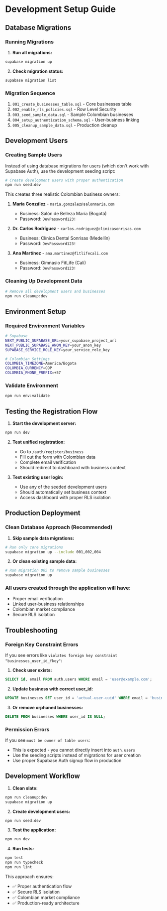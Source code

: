 # Development Setup Guide

## Database Migrations

### Running Migrations

1. **Run all migrations:**
```bash
supabase migration up
```

2. **Check migration status:**
```bash
supabase migration list
```

### Migration Sequence

1. `001_create_businesses_table.sql` - Core businesses table
2. `002_enable_rls_policies.sql` - Row Level Security  
3. `003_seed_sample_data.sql` - Sample Colombian businesses
4. `004_setup_authentication_schema.sql` - User-business linking
5. `005_cleanup_sample_data.sql` - Production cleanup

## Development Users

### Creating Sample Users

Instead of using database migrations for users (which don't work with Supabase Auth), use the development seeding script:

```bash
# Create development users with proper authentication
npm run seed:dev
```

This creates three realistic Colombian business owners:

1. **María González** - `maria.gonzalez@salonmaria.com`
   - Business: Salón de Belleza María (Bogotá)
   - Password: `DevPassword123!`

2. **Dr. Carlos Rodríguez** - `carlos.rodriguez@clinicasonrisas.com`
   - Business: Clínica Dental Sonrisas (Medellín)  
   - Password: `DevPassword123!`

3. **Ana Martínez** - `ana.martinez@fitlifecali.com`
   - Business: Gimnasio FitLife (Cali)
   - Password: `DevPassword123!`

### Cleaning Up Development Data

```bash
# Remove all development users and businesses
npm run cleanup:dev
```

## Environment Setup

### Required Environment Variables

```bash
# Supabase
NEXT_PUBLIC_SUPABASE_URL=your_supabase_project_url
NEXT_PUBLIC_SUPABASE_ANON_KEY=your_anon_key  
SUPABASE_SERVICE_ROLE_KEY=your_service_role_key

# Colombian Settings
COLOMBIA_TIMEZONE=America/Bogota
COLOMBIA_CURRENCY=COP
COLOMBIA_PHONE_PREFIX=+57
```

### Validate Environment

```bash
npm run env:validate
```

## Testing the Registration Flow

1. **Start the development server:**
```bash
npm run dev
```

2. **Test unified registration:**
   - Go to `/auth/register/business`
   - Fill out the form with Colombian data
   - Complete email verification
   - Should redirect to dashboard with business context

3. **Test existing user login:**
   - Use any of the seeded development users
   - Should automatically set business context
   - Access dashboard with proper RLS isolation

## Production Deployment

### Clean Database Approach (Recommended)

1. **Skip sample data migrations:**
```bash
# Run only core migrations
supabase migration up --include 001,002,004
```

2. **Or clean existing sample data:**
```bash
# Run migration 005 to remove sample businesses
supabase migration up
```

### All users created through the application will have:
- Proper email verification
- Linked user-business relationships  
- Colombian market compliance
- Secure RLS isolation

## Troubleshooting

### Foreign Key Constraint Errors

If you see errors like `violates foreign key constraint "businesses_user_id_fkey"`:

1. **Check user exists:**
```sql
SELECT id, email FROM auth.users WHERE email = 'user@example.com';
```

2. **Update business with correct user_id:**
```sql
UPDATE businesses SET user_id = 'actual-user-uuid' WHERE email = 'business@example.com';
```

3. **Or remove orphaned businesses:**
```sql
DELETE FROM businesses WHERE user_id IS NULL;
```

### Permission Errors

If you see `must be owner of table users`:
- This is expected - you cannot directly insert into `auth.users`
- Use the seeding scripts instead of migrations for user creation
- Use proper Supabase Auth signup flow in production

## Development Workflow

1. **Clean slate:**
```bash
npm run cleanup:dev
supabase migration up
```

2. **Create development users:**
```bash
npm run seed:dev
```

3. **Test the application:**
```bash
npm run dev
```

4. **Run tests:**
```bash
npm test
npm run typecheck
npm run lint
```

This approach ensures:
- ✅ Proper authentication flow
- ✅ Secure RLS isolation  
- ✅ Colombian market compliance
- ✅ Production-ready architecture